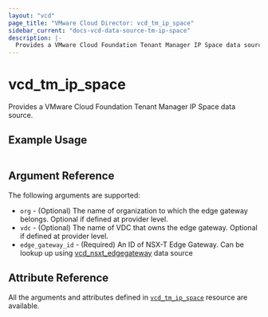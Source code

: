 ```yaml
---
layout: "vcd"
page_title: "VMware Cloud Director: vcd_tm_ip_space"
sidebar_current: "docs-vcd-data-source-tm-ip-space"
description: |-
  Provides a VMware Cloud Foundation Tenant Manager IP Space data source.
---
```


# vcd\_tm\_ip\_space

Provides a VMware Cloud Foundation Tenant Manager IP Space data source.

## Example Usage

```hcl

```

## Argument Reference

The following arguments are supported:

* `org` - (Optional) The name of organization to which the edge gateway belongs. Optional if defined at provider level.
* `vdc` - (Optional) The name of VDC that owns the edge gateway. Optional if defined at provider level.
* `edge_gateway_id` - (Required) An ID of NSX-T Edge Gateway. Can be lookup up using
  [vcd_nsxt_edgegateway](/providers/vmware/vcd/latest/docs/data-sources/nsxt_edgegateway) data source

## Attribute Reference

All the arguments and attributes defined in
[`vcd_tm_ip_space`](/providers/vmware/vcd/latest/docs/resources/tm_ip_space) resource are available.